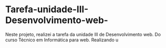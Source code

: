 # Tarefa-unidade-III-Desenvolvimento-web-
Neste projeto, realizei a tarefa da unidade III de Desenvolvimento web. Do curso Técnico em Informática para web. Realizando u
